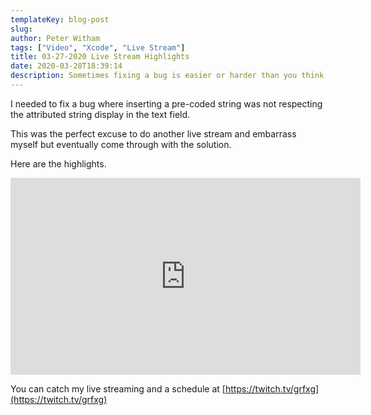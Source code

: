 ```yaml
---
templateKey: blog-post
slug: 
author: Peter Witham
tags: ["Video", "Xcode", "Live Stream"]
title: 03-27-2020 Live Stream Highlights
date: 2020-03-28T18:39:14
description: Sometimes fixing a bug is easier or harder than you think it's going to be
---
```

I needed to fix a bug where inserting a pre-coded string was not respecting the attributed string display in the text field.

This was the perfect excuse to do another live stream and embarrass myself but eventually come through with the solution.

Here are the highlights.

<iframe width="560" height="315" src="https://www.youtube.com/embed/2Q_aO1Dz9Gg" frameborder="0" allow="accelerometer; autoplay; encrypted-media; gyroscope; picture-in-picture" allowfullscreen></iframe>

You can catch my live streaming and a schedule at [https://twitch.tv/grfxg](https://twitch.tv/grfxg)